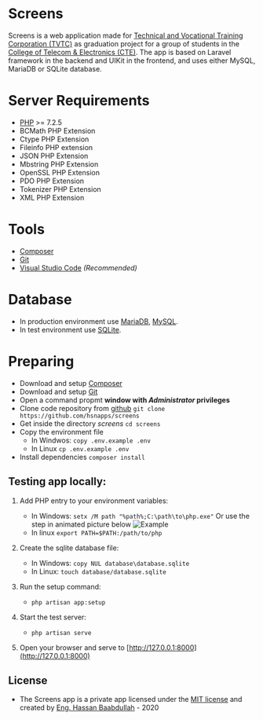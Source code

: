 # Screens
Screens is a web application made for [Technical and Vocational Training Corporation (TVTC)](https://www.tvtc.gov.sa/) as graduation project for a group of students in the [College of Telecom & Electronics (CTE)](https://twitter.com/cte_edu?lang=he).
The app is based on Laravel framework in the backend and UIKit in the frontend, and uses either MySQL, MariaDB or SQLite database.


# Server Requirements
- [PHP](https://www.php.net/downloads.php) >= 7.2.5
- BCMath PHP Extension
- Ctype PHP Extension
- Fileinfo PHP extension
- JSON PHP Extension
- Mbstring PHP Extension
- OpenSSL PHP Extension
- PDO PHP Extension
- Tokenizer PHP Extension
- XML PHP Extension

# Tools
- [Composer](https://getcomposer.org/)
- [Git](https://git-scm.com/downloads)
- [Visual Studio Code](https://code.visualstudio.com/) *(Recommended)*

# Database
- In production environment use [MariaDB](https://mariadb.org/), [MySQL](https://dev.mysql.com/downloads/mysql/).
- In test environment use [SQLite](https://www.sqlite.org/index.html).

# Preparing
- Download and setup [Composer](https://getcomposer.org/)
- Download and setup [Git](https://git-scm.com/downloads)
- Open a command propmt **window with *Administrator* privileges**
- Clone code repository from [github](https://github.com/hsnapps/screens)
``git clone https://github.com/hsnapps/screens``
- Get inside the directory *screens*
``cd screens``
- Copy the environment file
    - In Windwos: ``copy .env.example .env``
    - In Linux ``cp .env.example .env``
- Install dependencies
``composer install``

## Testing app locally:
1. Add PHP entry to your environment variables:
    - In Windows:
    ``setx /M path "%path%;C:\path\to\php.exe"``
    Or use the step in animated picture below
    ![Example](http://screens.iamhassan.info/public/images/help.gif "Environment Exampl")
    - In linux
    ``export PATH=$PATH:/path/to/php``
    
2. Create the sqlite database file:
    - In Windows: ``copy NUL database\database.sqlite``
    - In Linux: ``touch database/database.sqlite``
3. Run the setup command:
    - ``php artisan app:setup``
4. Start the test server:
    - ``php artisan serve``
5. Open your browser and serve to [http://127.0.0.1:8000](http://127.0.0.1:8000)

## License
- The Screens app is a private app licensed under the [MIT license](https://opensource.org/licenses/MIT) and created by [Eng. Hassan Baabdullah](https://iamhassan.info) - 2020

